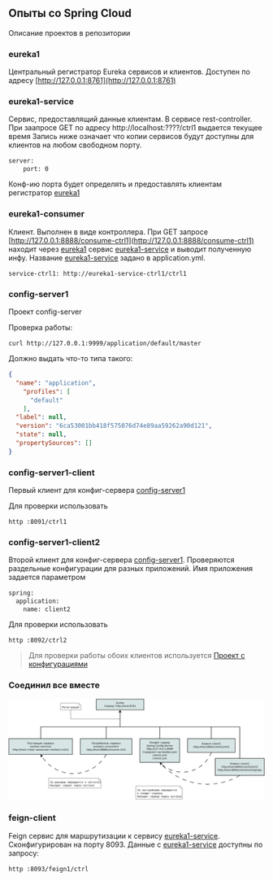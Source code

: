 ## Опыты со Spring Cloud

Описание проектов в репозитории

<a name="eureka1"></a>
### eureka1 

Центральный регистратор Eureka сервисов и клиентов. Доступен по адресу
[http://127.0.0.1:8761](http://127.0.0.1:8761)

<a name="eureka1-service"></a>
### eureka1-service

Сервис, предоставлящий данные клиентам. В сервисе rest-controller. При заапросе GET по адресу http://localhost:????/ctrl1 выдается текущее время
Запись ниже означает что копии сервисов будут доступны для клиентов на любом свободном порту.
````
server:
    port: 0
````

Конф-ию порта будет определять и предоставлять клиентам регистратор [eureka1](#eureka1)

### eureka1-consumer

Клиент. Выполнен в виде контроллера. 
При GET запросе [http://127.0.0.1:8888/consume-ctrl1](http://127.0.0.1:8888/consume-ctrl1) находит через [eureka1](#eureka1) сервис [eureka1-service](#eureka1-service) и выводит полученную инфу. Название [eureka1-service](#eureka1-service) задано в application.yml.

````
service-ctrl1: http://eureka1-service-ctrl1/ctrl1
````
<a name="config-server1"></a>
### config-server1

Проект config-server

Проверка работы:
````shell script
curl http://127.0.0.1:9999/application/default/master
````

Должно выдать что-то типа такого:
```json
{
  "name": "application",
    "profiles": [
      "default"
    ],
  "label": null,
  "version": "6ca53001bb418f575076d74e89aa59262a90d121",
  "state": null,
  "propertySources": []
}  
```

### config-server1-client

Первый клиент для конфиг-сервера [config-server1](#config-server1)

Для проверки использовать 
```shell script
http :8091/ctrl1
``` 

### config-server1-client2

Второй клиент для конфиг-сервера [config-server1](#config-server1).
Проверяются раздельные конфигурации для разных приложений. Имя приложения задается параметром
```
spring:
  application:
    name: client2
```

Для проверки использовать 
````shell script
http :8092/ctrl2
```` 

>Для проверки работы обоих клиентов используется [Проект с конфигурациями](https://github.com/cherepakhin/config-repo)

### Соединил все вместе

![Схема](doc/schema.png "Схема")

### feign-client

Feign сервис для маршрутизации к сервису [eureka1-service](#eureka1-service). Сконфигурирован на порту 8093. Данные с [eureka1-service](#eureka1-service) доступны по запросу:
```shell script
http :8093/feign1/ctrl
```
